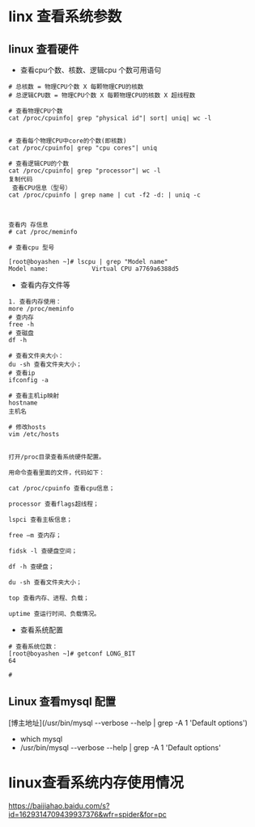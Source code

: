 # linx 查看系统参数

## linux 查看硬件

* 查看cpu个数、核数、逻辑cpu 个数可用语句

```
# 总核数 = 物理CPU个数 X 每颗物理CPU的核数
# 总逻辑CPU数 = 物理CPU个数 X 每颗物理CPU的核数 X 超线程数

# 查看物理CPU个数
cat /proc/cpuinfo| grep "physical id"| sort| uniq| wc -l


# 查看每个物理CPU中core的个数(即核数)
cat /proc/cpuinfo| grep "cpu cores"| uniq

# 查看逻辑CPU的个数
cat /proc/cpuinfo| grep "processor"| wc -l
复制代码
 查看CPU信息（型号）
cat /proc/cpuinfo | grep name | cut -f2 -d: | uniq -c



查看内 存信息
# cat /proc/meminfo

# 查看cpu 型号

[root@boyashen ~]# lscpu | grep "Model name"
Model name:            Virtual CPU a7769a6388d5
```

* 查看内存文件等

```
1. 查看内存使用：
more /proc/meminfo
# 查内存
free -h
# 查磁盘
df -h

# 查看文件夹大小：
du -sh 查看文件夹大小；
# 查看ip
ifconfig -a

# 查看主机ip映射
hostname
主机名

# 修改hosts
vim /etc/hosts


打开/proc目录查看系统硬件配置。

用命令查看里面的文件，代码如下：

cat /proc/cpuinfo 查看cpu信息；

processor 查看flags超线程；

lspci 查看主板信息；

free –m 查内存；

fidsk -l 查硬盘空间；

df -h 查硬盘；

du -sh 查看文件夹大小；

top 查看内存、进程、负载；

uptime 查运行时间、负载情况。
```

* 查看系统配置


```
# 查看系统位数：
[root@boyashen ~]# getconf LONG_BIT
64

# 
```

##  Linux 查看mysql 配置

[博主地址](/usr/bin/mysql --verbose --help | grep -A 1 'Default options')

* which mysql
* /usr/bin/mysql --verbose --help | grep -A 1 'Default options'


# linux查看系统内存使用情况


https://baijiahao.baidu.com/s?id=1629314709439937376&wfr=spider&for=pc